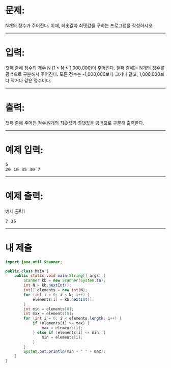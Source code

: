 # 문제: 
N개의 정수가 주어진다. 이때, 최솟값과 최댓값을 구하는 프로그램을 작성하시오.

---
# 입력: 
첫째 줄에 정수의 개수 N (1 ≤ N ≤ 1,000,000)이 주어진다. 둘째 줄에는 N개의 정수를 공백으로 구분해서 주어진다. 모든 정수는 -1,000,000보다 크거나 같고, 1,000,000보다 작거나 같은 정수이다.

---
# 출력: 
첫째 줄에 주어진 정수 N개의 최솟값과 최댓값을 공백으로 구분해 출력한다.

---
# 예제 입력:
<pre>
5
20 10 35 30 7
</pre>

---
# 예제 출력:

예제 출력1
<pre>
7 35
</pre>

---
# 내 제출
~~~java
import java.util.Scanner;

public class Main {
	public static void main(String[] args) {
		Scanner kb = new Scanner(System.in);
		int N = kb.nextInt();
		int[] elements = new int[N];
		for (int i = 0; i < N; i++) {
			elements[i] = kb.nextInt();
		}
		int min = elements[0];
		int max = elements[0];
		for (int i = 0; i < elements.length; i++) {
			if (elements[i] >= max) {
				max = elements[i];
			} else if (elements[i] <= min) {
				min = elements[i];
			}
		}
		System.out.println(min + " " + max);
	}
}
~~~
